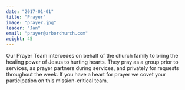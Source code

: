 ```yaml
---
date: "2017-01-01"
title: "Prayer"
image: "prayer.jpg"
leader: "Jan"
email: "prayer@arborchurch.com"
weight: 45
---
```


Our Prayer Team intercedes on behalf of the church family to bring the healing power of Jesus to hurting hearts. They pray as a group prior to services, as prayer partners during services, and privately for requests throughout the week. If you have a heart for prayer we covet your participation on this mission-critical team.

